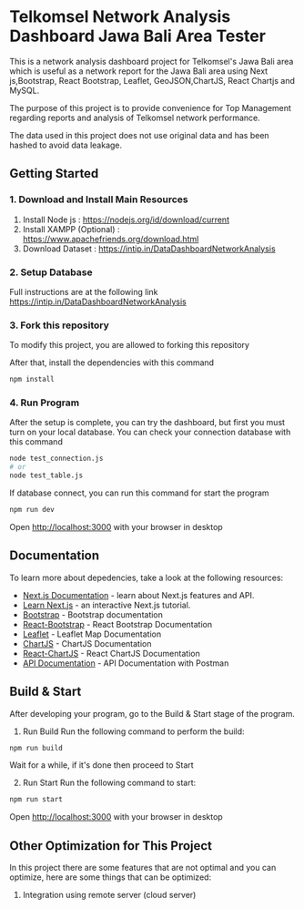 # Telkomsel Network Analysis Dashboard Jawa Bali Area Tester
This is a network analysis dashboard project for Telkomsel's Jawa Bali area which is useful as a network report for the Jawa Bali area using Next js,Bootstrap, React Bootstrap, Leaflet, GeoJSON,ChartJS, React Chartjs and MySQL. 

The purpose of this project is to provide convenience for Top Management regarding reports and analysis of Telkomsel network performance.

The data used in this project does not use original data and has been hashed to avoid data leakage.
## Getting Started
### 1. Download and Install Main Resources
1. Install Node js : https://nodejs.org/id/download/current
2. Install XAMPP (Optional) : https://www.apachefriends.org/download.html
3. Download Dataset : https://intip.in/DataDashboardNetworkAnalysis
### 2. Setup Database
Full instructions are at the following link https://intip.in/DataDashboardNetworkAnalysis
### 3. Fork this repository
To modify this project, you are allowed to forking this repository

After that, install the dependencies with this command
```bash
npm install
```
### 4. Run Program
After the setup is complete, you can try the dashboard, but first you must turn on your local database. 
You can check your connection database with this command
```bash
node test_connection.js
# or
node test_table.js
```
If database connect, you can run this command for start the program
```bash
npm run dev
```
Open [http://localhost:3000](http://localhost:3000) with your browser in desktop


## Documentation

To learn more about depedencies, take a look at the following resources:

- [Next.js Documentation](https://nextjs.org/docs) - learn about Next.js features and API.
- [Learn Next.js](https://nextjs.org/learn-pages-router) - an interactive Next.js tutorial.
- [Bootstrap](https://getbootstrap.com/docs/5.3/getting-started/introduction/) - Bootstrap documentation
- [React-Bootstrap](https://react-bootstrap.netlify.app/docs/getting-started/introduction) - React Bootstrap Documentation
- [Leaflet](https://leafletjs.com/index.html) - Leaflet Map Documentation
- [ChartJS](https://www.chartjs.org/docs/latest/) - ChartJS Documentation
- [React-ChartJS](https://react-chartjs-2.js.org/) - React ChartJS Documentation
- [API Documentation](https://documenter.getpostman.com/view/40227475/2sAYQcDpuW#8c3bff3c-3023-4e19-9dc9-91728ef6d2d0) - API Documentation with Postman


## Build & Start
After developing your program, go to the Build & Start stage of the program.
1. Run Build
Run the following command to perform the build:
```bash
npm run build
```
Wait for a while, if it's done then proceed to Start

2. Run Start
Run the following command to start:
```bash
npm run start
```
Open [http://localhost:3000](http://localhost:3000) with your browser in desktop

## Other Optimization for This Project
In this project there are some features that are not optimal and you can optimize, here are some things that can be optimized: 
1. Integration using remote server (cloud server)
